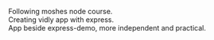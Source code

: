 Following moshes node course.\
Creating vidly app with express.\
App beside express-demo, more independent and practical.